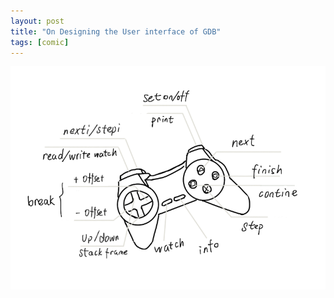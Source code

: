 ```yaml
---
layout: post
title: "On Designing the User interface of GDB"
tags: [comic]
---
```


![](/p/1043.png)

